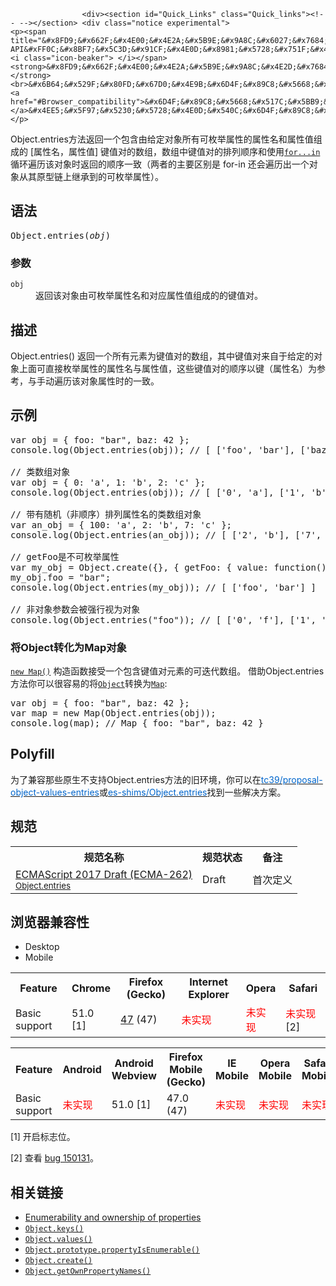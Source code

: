
                
                  
                    <div><section id="Quick_Links" class="Quick_links"><!-- --></section> <div class="notice experimental"> 
    <p><span title="&#x8FD9;&#x662F;&#x4E00;&#x4E2A;&#x5B9E;&#x9A8C;&#x6027;&#x7684; API&#xFF0C;&#x8BF7;&#x5C3D;&#x91CF;&#x4E0D;&#x8981;&#x5728;&#x751F;&#x4EA7;&#x73AF;&#x5883;&#x4E2D;&#x4F7F;&#x7528;&#x5B83;&#x3002;"><i class="icon-beaker"> </i></span> <strong>&#x8FD9;&#x662F;&#x4E00;&#x4E2A;&#x5B9E;&#x9A8C;&#x4E2D;&#x7684;&#x529F;&#x80FD;</strong><br>&#x6B64;&#x529F;&#x80FD;&#x67D0;&#x4E9B;&#x6D4F;&#x89C8;&#x5668;&#x5C1A;&#x5728;&#x5F00;&#x53D1;&#x4E2D;&#xFF0C;&#x8BF7;&#x53C2;&#x8003;<a href="#Browser_compatibility">&#x6D4F;&#x89C8;&#x5668;&#x517C;&#x5BB9;&#x6027;&#x8868;&#x683C;</a>&#x4EE5;&#x5F97;&#x5230;&#x5728;&#x4E0D;&#x540C;&#x6D4F;&#x89C8;&#x5668;&#x4E2D;&#x9002;&#x5408;&#x4F7F;&#x7528;&#x7684;&#x524D;&#x7F00;&#x3002;&#x7531;&#x4E8E;&#x8BE5;&#x529F;&#x80FD;&#x5BF9;&#x5E94;&#x7684;&#x6807;&#x51C6;&#x6587;&#x6863;&#x53EF;&#x80FD;&#x88AB;&#x91CD;&#x65B0;&#x4FEE;&#x8BA2;&#xFF0C;&#x6240;&#x4EE5;&#x5728;&#x672A;&#x6765;&#x7248;&#x672C;&#x7684;&#x6D4F;&#x89C8;&#x5668;&#x4E2D;&#x8BE5;&#x529F;&#x80FD;&#x7684;&#x8BED;&#x6CD5;&#x548C;&#x884C;&#x4E3A;&#x53EF;&#x80FD;&#x968F;&#x4E4B;&#x6539;&#x53D8;&#x3002;</p> 
</div></div>

<p>Object.entries&#x65B9;&#x6CD5;&#x8FD4;&#x56DE;&#x4E00;&#x4E2A;&#x5305;&#x542B;&#x7531;&#x7ED9;&#x5B9A;&#x5BF9;&#x8C61;&#x6240;&#x6709;&#x53EF;&#x679A;&#x4E3E;&#x5C5E;&#x6027;&#x7684;&#x5C5E;&#x6027;&#x540D;&#x548C;&#x5C5E;&#x6027;&#x503C;&#x7EC4;&#x6210;&#x7684; [&#x5C5E;&#x6027;&#x540D;&#xFF0C;&#x5C5E;&#x6027;&#x503C;] &#x952E;&#x503C;&#x5BF9;&#x7684;&#x6570;&#x7EC4;&#xFF0C;&#x6570;&#x7EC4;&#x4E2D;&#x952E;&#x503C;&#x5BF9;&#x7684;&#x6392;&#x5217;&#x987A;&#x5E8F;&#x548C;&#x4F7F;&#x7528;<a href="/zh-CN/docs/Web/JavaScript/Reference/Statements/for...in" title="&#x4EE5;&#x4EFB;&#x610F;&#x5E8F;&#x8FED;&#x4EE3;&#x4E00;&#x4E2A;&#x5BF9;&#x8C61;&#x7684;&#x53EF;&#x679A;&#x4E3E;&#x5C5E;&#x6027;&#x3002;&#x6BCF;&#x4E2A;&#x4E0D;&#x540C;&#x7684;&#x5C5E;&#x6027;&#xFF0C;&#x8BED;&#x53E5;&#x90FD;&#x4F1A;&#x88AB;&#x6267;&#x884C;&#x4E00;&#x6B21;&#x3002;"><code>for...in</code></a>&#x5FAA;&#x73AF;&#x904D;&#x5386;&#x8BE5;&#x5BF9;&#x8C61;&#x65F6;&#x8FD4;&#x56DE;&#x7684;&#x987A;&#x5E8F;&#x4E00;&#x81F4;&#xFF08;&#x4E24;&#x8005;&#x7684;&#x4E3B;&#x8981;&#x533A;&#x522B;&#x662F; for-in &#x8FD8;&#x4F1A;&#x904D;&#x5386;&#x51FA;&#x4E00;&#x4E2A;&#x5BF9;&#x8C61;&#x4ECE;&#x5176;&#x539F;&#x578B;&#x94FE;&#x4E0A;&#x7EE7;&#x627F;&#x5230;&#x7684;&#x53EF;&#x679A;&#x4E3E;&#x5C5E;&#x6027;&#xFF09;&#x3002;</p>

<h2 id="&#x8BED;&#x6CD5;">&#x8BED;&#x6CD5;</h2>

<pre class="syntaxbox">Object.entries(<var>obj</var>)</pre>

<h3 id="&#x53C2;&#x6570;">&#x53C2;&#x6570;</h3>

<dl>
 <dt><code>obj</code></dt>
 <dd>&#x8FD4;&#x56DE;&#x8BE5;&#x5BF9;&#x8C61;&#x7531;&#x53EF;&#x679A;&#x4E3E;&#x5C5E;&#x6027;&#x540D;&#x548C;&#x5BF9;&#x5E94;&#x5C5E;&#x6027;&#x503C;&#x7EC4;&#x6210;&#x7684;&#x7684;&#x952E;&#x503C;&#x5BF9;&#x3002;</dd>
</dl>

<h2 id="&#x63CF;&#x8FF0;">&#x63CF;&#x8FF0;</h2>

<p>Object.entries() &#x8FD4;&#x56DE;&#x4E00;&#x4E2A;&#x6240;&#x6709;&#x5143;&#x7D20;&#x4E3A;&#x952E;&#x503C;&#x5BF9;&#x7684;&#x6570;&#x7EC4;&#xFF0C;&#x5176;&#x4E2D;&#x952E;&#x503C;&#x5BF9;&#x6765;&#x81EA;&#x4E8E;&#x7ED9;&#x5B9A;&#x7684;&#x5BF9;&#x8C61;&#x4E0A;&#x9762;&#x53EF;&#x76F4;&#x63A5;&#x679A;&#x4E3E;&#x5C5E;&#x6027;&#x7684;&#x5C5E;&#x6027;&#x540D;&#x4E0E;&#x5C5E;&#x6027;&#x503C;&#xFF0C;&#x8FD9;&#x4E9B;&#x952E;&#x503C;&#x5BF9;&#x7684;&#x987A;&#x5E8F;&#x4EE5;&#x952E;&#xFF08;&#x5C5E;&#x6027;&#x540D;&#xFF09;&#x4E3A;&#x53C2;&#x8003;&#xFF0C;&#x4E0E;&#x624B;&#x52A8;&#x904D;&#x5386;&#x8BE5;&#x5BF9;&#x8C61;&#x5C5E;&#x6027;&#x65F6;&#x7684;&#x4E00;&#x81F4;&#x3002;</p>

<h2 id="&#x793A;&#x4F8B;">&#x793A;&#x4F8B;</h2>

<pre class="brush: js">var obj = { foo: &quot;bar&quot;, baz: 42 };
console.log(Object.entries(obj)); // [ [&apos;foo&apos;, &apos;bar&apos;], [&apos;baz&apos;, 42] ]

// &#x7C7B;&#x6570;&#x7EC4;&#x5BF9;&#x8C61;
var obj = { 0: &apos;a&apos;, 1: &apos;b&apos;, 2: &apos;c&apos; };
console.log(Object.entries(obj)); // [ [&apos;0&apos;, &apos;a&apos;], [&apos;1&apos;, &apos;b&apos;], [&apos;2&apos;, &apos;c&apos;] ]

// &#x5E26;&#x6709;&#x968F;&#x673A;&#xFF08;&#x975E;&#x987A;&#x5E8F;&#xFF09;&#x6392;&#x5217;&#x5C5E;&#x6027;&#x540D;&#x7684;&#x7C7B;&#x6570;&#x7EC4;&#x5BF9;&#x8C61;
var an_obj = { 100: &apos;a&apos;, 2: &apos;b&apos;, 7: &apos;c&apos; };
console.log(Object.entries(an_obj)); // [ [&apos;2&apos;, &apos;b&apos;], [&apos;7&apos;, &apos;c&apos;], [&apos;100&apos;, &apos;a&apos;] ]

// getFoo&#x662F;&#x4E0D;&#x53EF;&#x679A;&#x4E3E;&#x5C5E;&#x6027;
var my_obj = Object.create({}, { getFoo: { value: function() { return this.foo; } } });
my_obj.foo = &quot;bar&quot;;
console.log(Object.entries(my_obj)); // [ [&apos;foo&apos;, &apos;bar&apos;] ]

// &#x975E;&#x5BF9;&#x8C61;&#x53C2;&#x6570;&#x4F1A;&#x88AB;&#x5F3A;&#x884C;&#x89C6;&#x4E3A;&#x5BF9;&#x8C61;
console.log(Object.entries(&quot;foo&quot;)); // [ [&apos;0&apos;, &apos;f&apos;], [&apos;1&apos;, &apos;o&apos;], [&apos;2&apos;, &apos;o&apos;] ]
</pre>

<h3 id="&#x5C06;Object&#x8F6C;&#x5316;&#x4E3A;Map&#x5BF9;&#x8C61;">&#x5C06;Object&#x8F6C;&#x5316;&#x4E3A;Map&#x5BF9;&#x8C61;</h3>

<p><a href="/zh-CN/docs/Web/JavaScript/Reference/Map" title="&#x6B64;&#x9875;&#x9762;&#x4ECD;&#x672A;&#x88AB;&#x672C;&#x5730;&#x5316;, &#x671F;&#x5F85;&#x60A8;&#x7684;&#x7FFB;&#x8BD1;!"><code>new Map()</code></a>&#xA0;&#x6784;&#x9020;&#x51FD;&#x6570;&#x63A5;&#x53D7;&#x4E00;&#x4E2A;&#x5305;&#x542B;&#x952E;&#x503C;&#x5BF9;&#x5143;&#x7D20;&#x7684;&#x53EF;&#x8FED;&#x4EE3;&#x6570;&#x7EC4;&#x3002; &#x501F;&#x52A9;Object.entries&#x65B9;&#x6CD5;&#x4F60;&#x53EF;&#x4EE5;&#x5F88;&#x5BB9;&#x6613;&#x7684;&#x5C06;<a href="/zh-CN/docs/Web/JavaScript/Reference/Global_Objects/Object" title="Object &#x6784;&#x9020;&#x51FD;&#x6570;&#x521B;&#x5EFA;&#x4E00;&#x4E2A;&#x5BF9;&#x8C61;&#x5305;&#x88C5;&#xFF08;object wrapper&#xFF09;&#x3002;"><code>Object</code></a>&#x8F6C;&#x6362;&#x4E3A;<a href="/zh-CN/docs/Web/JavaScript/Reference/Map" title="&#x6B64;&#x9875;&#x9762;&#x4ECD;&#x672A;&#x88AB;&#x672C;&#x5730;&#x5316;, &#x671F;&#x5F85;&#x60A8;&#x7684;&#x7FFB;&#x8BD1;!"><code>Map</code></a>:</p>

<pre class="brush: js">var obj = { foo: &quot;bar&quot;, baz: 42 }; 
var map = new Map(Object.entries(obj));
console.log(map); // Map { foo: &quot;bar&quot;, baz: 42 }</pre>

<h2 id="Polyfill">Polyfill</h2>

<p>&#x4E3A;&#x4E86;&#x517C;&#x5BB9;&#x90A3;&#x4E9B;&#x539F;&#x751F;&#x4E0D;&#x652F;&#x6301;Object.entries&#x65B9;&#x6CD5;&#x7684;&#x65E7;&#x73AF;&#x5883;&#xFF0C;&#x4F60;&#x53EF;&#x4EE5;&#x5728;<a href="https://github.com/tc39/proposal-object-values-entries" class="external"><u><font color="#0066cc">tc39/proposal-object-values-entries</font></u></a>&#x6216;<a href="https://github.com/es-shims/Object.entries" class="external"><u><font color="#0066cc">es-shims/Object.entries</font></u></a>&#x627E;&#x5230;&#x4E00;&#x4E9B;&#x89E3;&#x51B3;&#x65B9;&#x6848;&#x3002;</p>

<h2 id="&#x89C4;&#x8303;">&#x89C4;&#x8303;</h2>

<table class="standard-table">
 <tbody>
  <tr>
   <th scope="col">&#x89C4;&#x8303;&#x540D;&#x79F0;</th>
   <th scope="col">&#x89C4;&#x8303;&#x72B6;&#x6001;</th>
   <th scope="col">&#x5907;&#x6CE8;</th>
  </tr>
  <tr>
   <td><a href="https://tc39.github.io/ecma262/#sec-object.entries" class="external" lang="en" hreflang="en">ECMAScript 2017 Draft (ECMA-262)<br><small lang="zh-CN">Object.entries</small></a></td>
   <td><span class="spec-Draft">Draft</span></td>
   <td>&#x9996;&#x6B21;&#x5B9A;&#x4E49;</td>
  </tr>
 </tbody>
</table>

<h2 id="&#x6D4F;&#x89C8;&#x5668;&#x517C;&#x5BB9;&#x6027;">&#x6D4F;&#x89C8;&#x5668;&#x517C;&#x5BB9;&#x6027;</h2>

<div><div class="htab"> 
    <a name="AutoCompatibilityTable" id="AutoCompatibilityTable"></a> 
    <ul> 
        <li class="selected"><a>Desktop</a></li> 
        <li><a>Mobile</a></li> 
    </ul> 
</div></div>

<div id="compat-desktop">
<table class="compat-table">
 <tbody>
  <tr>
   <th>Feature</th>
   <th>Chrome</th>
   <th>Firefox (Gecko)</th>
   <th>Internet Explorer</th>
   <th>Opera</th>
   <th>Safari</th>
  </tr>
  <tr>
   <td>Basic support</td>
   <td>51.0 [1]</td>
   <td><a href="/en-US/Firefox/Releases/47" title="Released on 2016-06-07.">47</a> (47)</td>
   <td><span style="color: #f00;">&#x672A;&#x5B9E;&#x73B0;</span></td>
   <td><span style="color: #f00;">&#x672A;&#x5B9E;&#x73B0;</span></td>
   <td><span style="color: #f00;">&#x672A;&#x5B9E;&#x73B0;</span> [2]</td>
  </tr>
 </tbody>
</table>
</div>

<div id="compat-mobile">
<table class="compat-table">
 <tbody>
  <tr>
   <th>Feature</th>
   <th>Android</th>
   <th>Android Webview</th>
   <th>Firefox Mobile (Gecko)</th>
   <th>IE Mobile</th>
   <th>Opera Mobile</th>
   <th>Safari Mobile</th>
   <th>Chrome for Android</th>
  </tr>
  <tr>
   <td>Basic support</td>
   <td><span style="color: #f00;">&#x672A;&#x5B9E;&#x73B0;</span></td>
   <td>51.0 [1]</td>
   <td>47.0 (47)</td>
   <td><span style="color: #f00;">&#x672A;&#x5B9E;&#x73B0;</span></td>
   <td><span style="color: #f00;">&#x672A;&#x5B9E;&#x73B0;</span></td>
   <td><span style="color: #f00;">&#x672A;&#x5B9E;&#x73B0;</span></td>
   <td>51.0 [1]</td>
  </tr>
 </tbody>
</table>
</div>

<p>[1] &#x5F00;&#x542F;&#x6807;&#x5FD7;&#x4F4D;&#x3002;</p>

<p>[2] &#x67E5;&#x770B; <a href="https://bugs.webkit.org/show_bug.cgi?id=150131" class="external">bug 150131</a>&#x3002;</p>

<h2 id="&#x76F8;&#x5173;&#x94FE;&#x63A5;">&#x76F8;&#x5173;&#x94FE;&#x63A5;</h2>

<ul>
 <li><a href="/en-US/docs/Web/JavaScript/Enumerability_and_ownership_of_properties">Enumerability and ownership of properties</a></li>
 <li><a href="/zh-CN/docs/Web/JavaScript/Reference/Global_Objects/Object/keys" title="Object.keys() &#x65B9;&#x6CD5;&#x4F1A;&#x8FD4;&#x56DE;&#x4E00;&#x4E2A;&#x7531;&#x7ED9;&#x5B9A;&#x5BF9;&#x8C61;&#x7684;&#x6240;&#x6709;&#x53EF;&#x679A;&#x4E3E;&#x81EA;&#x8EAB;&#x5C5E;&#x6027;&#x7684;&#x5C5E;&#x6027;&#x540D;&#x7EC4;&#x6210;&#x7684;&#x6570;&#x7EC4;&#xFF0C;&#x6570;&#x7EC4;&#x4E2D;&#x5C5E;&#x6027;&#x540D;&#x7684;&#x6392;&#x5217;&#x987A;&#x5E8F;&#x548C;&#x4F7F;&#x7528;for-in&#x5FAA;&#x73AF;&#x904D;&#x5386;&#x8BE5;&#x5BF9;&#x8C61;&#x65F6;&#x8FD4;&#x56DE;&#x7684;&#x987A;&#x5E8F;&#x4E00;&#x81F4; (&#x987A;&#x5E8F;&#x4E00;&#x81F4;&#x4E0D;&#x5305;&#x62EC;&#x6570;&#x5B57;&#x5C5E;&#x6027;)&#xFF08;&#x4E24;&#x8005;&#x7684;&#x4E3B;&#x8981;&#x533A;&#x522B;&#x662F; for-in &#x8FD8;&#x4F1A;&#x904D;&#x5386;&#x51FA;&#x4E00;&#x4E2A;&#x5BF9;&#x8C61;&#x4ECE;&#x5176;&#x539F;&#x578B;&#x94FE;&#x4E0A;&#x7EE7;&#x627F;&#x5230;&#x7684;&#x53EF;&#x679A;&#x4E3E;&#x5C5E;&#x6027;&#xFF09;&#x3002;"><code>Object.keys()</code></a></li>
 <li><a href="/zh-CN/docs/Web/JavaScript/Reference/Global_Objects/Object/values" title="Object.values()&#x8FD4;&#x56DE;&#x4E00;&#x4E2A;&#x5305;&#x542B;&#x6307;&#x5B9A;&#x5BF9;&#x8C61;&#x6240;&#x6709;&#x7684;&#x53EF;&#x679A;&#x4E3E;&#x5C5E;&#x6027;&#x503C;&#x7684;&#x6570;&#x7EC4;&#xFF0C;&#x6570;&#x7EC4;&#x4E2D;&#x7684;&#x503C;&#x987A;&#x5E8F;&#x548C;&#x4F7F;&#x7528;for...in&#x5FAA;&#x73AF;&#x904D;&#x5386;&#x7684;&#x987A;&#x5E8F;&#x4E00;&#x6837;(&#x4E0D;&#x540C;&#x7684;&#x662F;&#xFF1A;for-in&#x5FAA;&#x73AF;&#x540C;&#x65F6;&#x8FD4;&#x56DE;&#x4E86;&#x8BE5;&#x5BF9;&#x8C61;&#x539F;&#x578B;&#x94FE;&#x4E0A;&#x7684;&#x53EF;&#x679A;&#x4E3E;&#x5C5E;&#x6027;&#x503C;&#xFF0C;&#x800C;Object.values()&#x4E0D;&#x5305;&#x62EC;)&#x3002;"><code>Object.values()</code></a> <span title="&#x8FD9;&#x662F;&#x4E00;&#x4E2A;&#x5B9E;&#x9A8C;&#x6027;&#x7684; API&#xFF0C;&#x8BF7;&#x5C3D;&#x91CF;&#x4E0D;&#x8981;&#x5728;&#x751F;&#x4EA7;&#x73AF;&#x5883;&#x4E2D;&#x4F7F;&#x7528;&#x5B83;&#x3002;"><i class="icon-beaker"> </i></span></li>
 <li><a href="/zh-CN/docs/Web/JavaScript/Reference/Global_Objects/Object/propertyIsEnumerable" title="propertyIsEnumerable() &#x65B9;&#x6CD5;&#x8FD4;&#x56DE;&#x4E00;&#x4E2A;&#x5E03;&#x5C14;&#x503C;&#xFF0C;&#x8868;&#x660E;&#x6307;&#x5B9A;&#x7684;&#x5C5E;&#x6027;&#x540D;&#x662F;&#x5426;&#x662F;&#x5F53;&#x524D;&#x5BF9;&#x8C61;&#x53EF;&#x679A;&#x4E3E;&#x7684;&#x81EA;&#x8EAB;&#x5C5E;&#x6027;&#x3002;"><code>Object.prototype.propertyIsEnumerable()</code></a></li>
 <li><a href="/zh-CN/docs/Web/JavaScript/Reference/Global_Objects/Object/create" title="Object.create() &#x65B9;&#x6CD5;&#x521B;&#x5EFA;&#x4E00;&#x4E2A;&#x62E5;&#x6709;&#x6307;&#x5B9A;&#x539F;&#x578B;&#x548C;&#x82E5;&#x5E72;&#x4E2A;&#x6307;&#x5B9A;&#x5C5E;&#x6027;&#x7684;&#x5BF9;&#x8C61;&#x3002;"><code>Object.create()</code></a></li>
 <li><a href="/zh-CN/docs/Web/JavaScript/Reference/Global_Objects/Object/getOwnPropertyNames" title="Object.getOwnPropertyNames()&#x65B9;&#x6CD5;&#x8FD4;&#x56DE;&#x4E00;&#x4E2A;&#x7531;&#x6307;&#x5B9A;&#x5BF9;&#x8C61;&#x7684;&#x6240;&#x6709;&#x81EA;&#x8EAB;&#x5C5E;&#x6027;&#x7684;&#x5C5E;&#x6027;&#x540D;&#xFF08;&#x5305;&#x62EC;&#x4E0D;&#x53EF;&#x679A;&#x4E3E;&#x5C5E;&#x6027;&#xFF09;&#x7EC4;&#x6210;&#x7684;&#x6570;&#x7EC4;&#x3002;"><code>Object.getOwnPropertyNames()</code></a></li>
</ul>
                  
                
              